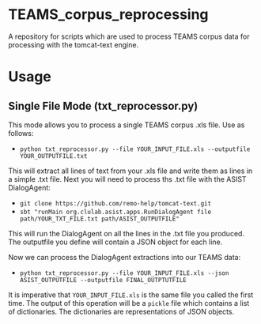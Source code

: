 # TEAMS_corpus_reprocessing
A repository for scripts which are used to process TEAMS corpus data for processing with the tomcat-text engine.

# Usage

## Single File Mode (txt_reprocessor.py)
This mode allows you to process a single TEAMS corpus .xls file. Use as follows:

* `python txt_reprocessor.py --file YOUR_INPUT_FILE.xls --outputfile YOUR_OUTPUTFILE.txt`

This will extract all lines of text from your .xls file and write them as lines in a simple .txt file. Next you will need to process ths .txt file with the ASIST DialogAgent:

* `git clone https://github.com/remo-help/tomcat-text.git`
* `sbt "runMain org.clulab.asist.apps.RunDialogAgent file path/YOUR_TXT_FILE.txt path/ASIST_OUTPUTFILE"`

This will run the DialogAgent on all the lines in the .txt file you produced. The outputfile you define will contain a JSON object for each line.

Now we can process the DialogAgent extractions into our TEAMS data:

* `python txt_reprocessor.py --file YOUR_INPUT_FILE.xls --json ASIST_OUTPUTFILE --outputfile FINAL_OUTPTUTFILE`

It is imperative that `YOUR_INPUT_FILE.xls` is the same file you called the first time. The output of this operation will be a `pickle` file which contains a list of dictionaries. The dictionaries are representations of JSON objects.
